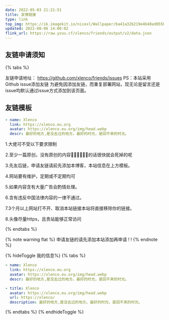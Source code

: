 ```yaml
---
date: 2022-05-03 21:21:51
title: 友情链接
type: link
top_img: https://ik.imagekit.io/nicexl/Wallpaper/ba41a32b219e4b40ad055bbb52935896_Y0819msuI.jpg
updated: 2022-08-06 14:00:02
flink_url: https://raw.yzuu.cf/xlenco/friends/output/v2/data.json
---
```



## 友链申请须知
{% tabs  %}
<!-- 申请友链 -->
友链申请地址：
https://github.com/xlenco/friends/issues
PS：本站采用Github issue添加友链
为避免因添加友链，而重复部署网站，现无论是留言还是issue均默认通过issue方式添加到该页面。
## 友链模板
```yml
- name: Xlenco
  link: https://xlenco.eu.org
  avatar: https://xlenco.eu.org/img/head.webp
  descr: 最好的地方,是没去过的地方。最好的时光，是回不来的时光。
```
<!-- endtab -->
<!-- 友链须知 -->
1.大佬可不受以下要求限制

2.至少一篇原创，没有原创的内容📔📕📗📘📙📓的话很快就会死掉的呢


3.先友后链，申请友链请前先添加本博客，本站信息在上方模板。


4.网站要有维护，定期或不定期均可


5.如果内容含有大量广告会酌情处理。


6.含有违反中国法律内容的一律不通过。


7.3个月以上网站打不开、取消本站链接本站将直接移除你的链接。

8.头像尽量https，且贵站能够正常访问

<!-- endtab -->
{% endtabs %}




{% note warning flat %}
申请友链的请先添加本站添加再申请 ! !
{% endnote %}

{% hideToggle 我的信息%}
{% tabs  %}
<!-- tab Butterfly & MengD -->
```yml
- name: Xlenco
  link: https://xlenco.eu.org
  avatar: https://xlenco.eu.org/img/head.webp
  descr: 最好的地方,是没去过的地方。最好的时光，是回不来的时光。
```
<!-- endtab -->
<!-- tab volantis -->
```yml
- title: Xlenco
  avatar: https://xlenco.eu.org/img/head.webp
  url: https://xlenco/
  description: 最好的地方,是没去过的地方。最好的时光，是回不来的时光。
```
<!-- endtab -->
{% endtabs %}
{% endhideToggle %}
